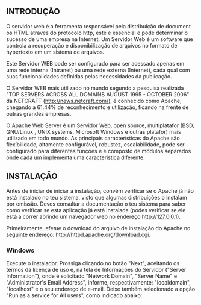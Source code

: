 ## INTRODUÇÃO ##
O servidor web é a ferramenta responsável pela distribuição de document os HTML atráves do protocolo http, este é essencial e pode determinar o sucesso de uma empresa na Internet. Um Servidor Web é um software que controla a recuperação e disponibilização de arquivos no formato de hypertexto em um sistema de arquivos.

Este Servidor WEB pode ser configurado para ser acessado apenas em uma rede interna (Intranet) ou uma rede externa (Internet), cada qual com suas funcionalidades definidas pelas necessidades da publicação.

O Servidor WEB mais utilizado no mundo segundo a pesquisa realizada "TOP SERVERS ACROSS ALL DOMAINS AUGUST 1995 - OCTOBER 2006" da NETCRAFT (http://news.netcraft.com/), é conhecido como Apache, chegando a 61.44% de reconhecimento e utilização, ficando na frente de outras grandes empresas.

O Apache Web Server é um Servidor Web, open source, multiplatafor (BSD, GNU/Linux , UNIX systems, Microsoft Windows e outras platafor) mais utilizado em todo mundo. As principais características do Apache são flexíbilidade, altamente configurável, robustez, escalabilidade, pode ser configurado para diferentes funções e é composto de módulos separados onde cada um implementa uma característica diferente.

## INSTALAÇÃO ##

Antes de iniciar de iniciar a instalação, convém verificar se o Apache já não está instalado no teu sistema, visto que algumas distribuições o instalam por omissão. Deves consultar a documentação o teu sistema para saber como verificar se esta aplicação já está instalada (podes verificar se ele está a correr abrindo um navegador web no endereço http://127.0.0.1).

Primeiramente, efetue o download do arquivo de instalação do Apache no seguinte endereço: http://httpd.apache.org/download.cgi.

### Windows ###

Execute o instalador. Prossiga clicando no botão "Next", aceitando os termos da licença de uso e, na tela de Informações do Servidor ("Server Information"), onde é solicitado "Network Domain", "Server Name" e "Administrator's Email Address", informe, respectivamente: "localdomain", "localhost" e o seu endereço de e-mail. Deixe também selecionado a opção "Run as a service for All users", como indicado abaixo:
